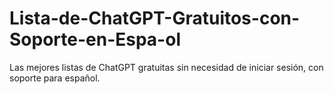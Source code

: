 # Lista-de-ChatGPT-Gratuitos-con-Soporte-en-Espa-ol
Las mejores listas de ChatGPT gratuitas sin necesidad de iniciar sesión, con soporte para español.

